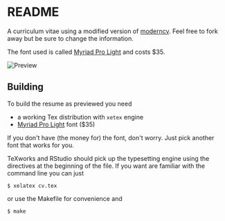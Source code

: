 # README #

A curriculum vitae using a modified version of [moderncv](http://www.ctan.org/pkg/moderncv). Feel free to fork away but be sure to change the information.

The font used is called [Myriad Pro Light](http://store1.adobe.com/cfusion/store/html/index.cfm?store=OLS-US&event=displayFont&code=MYRP10003000) and costs $35.

![Preview](http://i.imgur.com/AVNVRwU.png)

## Building ##

To build the resume as previewed you need

- a working Tex distribution with `xetex` engine
- [Myriad Pro Light](http://store1.adobe.com/cfusion/store/html/index.cfm?store=OLS-US&event=displayFont&code=MYRP10003000) font ($35)

If you don't have (the money for) the font, don't worry. Just pick another font that works for you.

TeXworks and RStudio should pick up the typesetting engine using the directives at the beginning of the file. If you want are familiar with the command line you can just

	$ xelatex cv.tex

or use the Makefile for convenience and

	$ make